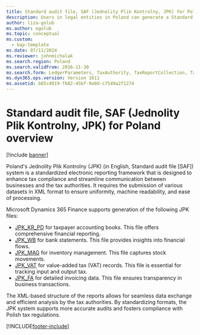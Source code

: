 ```yaml
---
title: Standard audit file, SAF (Jednolity Plik Kontrolny, JPK) for Poland overview
description: Users in legal entities in Poland can generate a Standard Audit File for Tax (SAF-T) in XML format. Learn about the formats for Poland.
author: liza-golub
ms.author: egolub
ms.topic: conceptual
ms.custom: 
  - bap-template
ms.date: 07/11/2024
ms.reviewer: johnmichalak
ms.search.region: Poland
ms.search.validFrom: 2016-11-30
ms.search.form: LedgerParameters, TaxAuthority, TaxReportCollection, TaxTable
ms.dyn365.ops.version: Version 1611
ms.assetid: b85c4019-f682-45bf-9a0d-c7549a2f1274
---
```


# Standard audit file, SAF (Jednolity Plik Kontrolny, JPK) for Poland overview

[!include [banner](../../includes/banner.md)]

Poland's Jednolity Plik Kontrolny (JPK) (in English, Standard audit file \[SAF\]) system is a standardized electronic reporting framework that is designed to enhance tax compliance and streamline communication between businesses and the tax authorities. It requires the submission of various datasets in XML format to ensure uniformity, machine readability, and ease of processing.

Microsoft Dynamics 365 Finance supports generation of the following JPK files:

- [JPK_KR_PD](emea-pol-standard-audit-file-saf-pd.md) for taxpayer accounting books. This file offers comprehensive financial reporting.
- [JPK_WB](emea-pol-standard-audit-file-saf-wb.md) for bank statements. This file provides insights into financial flows.
- [JPK_MAG](emea-pol-standard-audit-file-saf-mag.md) for inventory management. This file captures stock movements.
- [JPK_VAT](emea-pol-standard-audit-file-saf-vat.md) for value-added tax (VAT) records. This file is essential for tracking input and output tax.
- [JPK_FA](emea-pol-standard-audit-file-saf-fa.md) for detailed invoicing data. This file ensures transparency in business transactions.

The XML-based structure of the reports allows for seamless data exchange and efficient analysis by the tax authorities. By standardizing formats, the JPK system supports more accurate audits and fosters compliance with Polish tax regulations.

[!INCLUDE[footer-include](../../../includes/footer-banner.md)]
